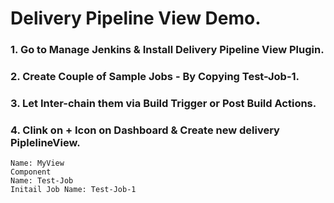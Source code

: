 # Delivery Pipeline View Demo. 

### 1. Go to Manage Jenkins & Install Delivery Pipeline View Plugin. 

### 2. Create Couple of Sample Jobs - By Copying Test-Job-1. 

### 3. Let Inter-chain them via Build Trigger or Post Build Actions. 

### 4. Clink on + Icon on Dashboard & Create new delivery PiplelineView. 
```
Name: MyView
Component
Name: Test-Job
Initail Job Name: Test-Job-1

```

